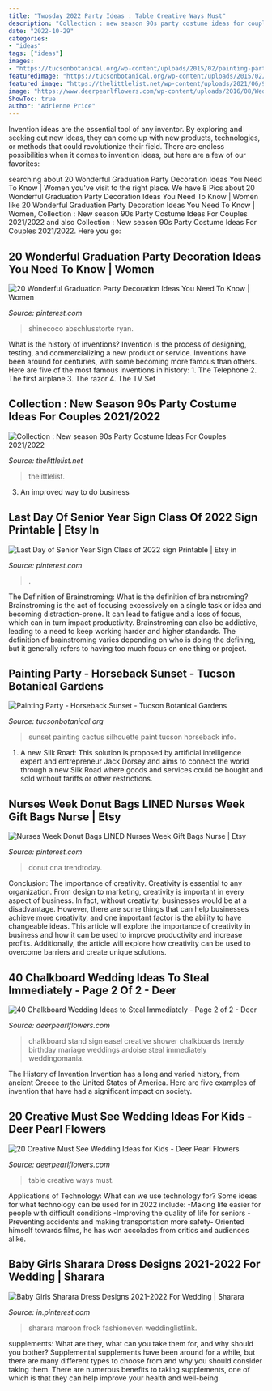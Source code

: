 ```yaml
---
title: "Twosday 2022 Party Ideas : Table Creative Ways Must"
description: "Collection : new season 90s party costume ideas for couples 2021/2022"
date: "2022-10-29"
categories:
- "ideas"
tags: ["ideas"]
images:
- "https://tucsonbotanical.org/wp-content/uploads/2015/02/painting-party-tucson-sunset-1.jpg"
featuredImage: "https://tucsonbotanical.org/wp-content/uploads/2015/02/painting-party-tucson-sunset-1.jpg"
featured_image: "https://thelittlelist.net/wp-content/uploads/2021/06/90s-themed-date-party-outfits-couple-halloween-costumes-1.jpg"
image: "https://www.deerpearlflowers.com/wp-content/uploads/2016/08/Wedding-Ideas-for-Kids-Table.jpg"
ShowToc: true
author: "Adrienne Price"
---
```



Invention ideas are the essential tool of any inventor. By exploring and seeking out new ideas, they can come up with new products, technologies, or methods that could revolutionize their field. There are endless possibilities when it comes to invention ideas, but here are a few of our favorites:

	

		
searching about 20 Wonderful Graduation Party Decoration Ideas You Need To Know | Women you've visit to the right place. We have 8 Pics about 20 Wonderful Graduation Party Decoration Ideas You Need To Know | Women like 20 Wonderful Graduation Party Decoration Ideas You Need To Know | Women, Collection : New season 90s Party Costume Ideas For Couples 2021/2022 and also Collection : New season 90s Party Costume Ideas For Couples 2021/2022. Here you go:
		
    
## 20 Wonderful Graduation Party Decoration Ideas You Need To Know | Women

<img loading=lazy src="https://i.pinimg.com/736x/a9/01/ce/a901ce01578685d33c067e9ff1f1db32.jpg" onerror="this.onerror=null;this.src='https://tse1.mm.bing.net/th?id=OIP.oJIOepOWCQzJF8osPkMCYAHaMj&amp;pid=15.1';" alt="20 Wonderful Graduation Party Decoration Ideas You Need To Know | Women">

_Source: pinterest.com_

>shinecoco abschlusstorte ryan. 

	

What is the history of inventions?
Invention is the process of designing, testing, and commercializing a new product or service. Inventions have been around for centuries, with some becoming more famous than others. Here are five of the most famous inventions in history: 1. The Telephone 2. The first airplane 3. The razor 4. The TV Set 
    
## Collection : New Season 90s Party Costume Ideas For Couples 2021/2022

<img loading=lazy src="https://thelittlelist.net/wp-content/uploads/2021/06/90s-themed-date-party-outfits-couple-halloween-costumes-1.jpg" onerror="this.onerror=null;this.src='https://tse4.mm.bing.net/th?id=OIP.sCrcBmp9TKPduz3R8TcogAHaJ4&amp;pid=15.1';" alt="Collection : New season 90s Party Costume Ideas For Couples 2021/2022">

_Source: thelittlelist.net_

>thelittlelist. 

	

3. An improved way to do business

    
## Last Day Of Senior Year Sign Class Of 2022 Sign Printable | Etsy In

<img loading=lazy src="https://i.pinimg.com/736x/d1/97/bb/d197bb91afd41449de8463e0221e2221.jpg" onerror="this.onerror=null;this.src='https://tse1.mm.bing.net/th?id=OIP._zZ2QbvPKi2ESlH5iz98bgHaJw&amp;pid=15.1';" alt="Last Day of Senior Year Sign Class of 2022 sign Printable | Etsy in">

_Source: pinterest.com_

>. 

	

The Definition of Brainstroming: What is the definition of brainstroming?
Brainstroming is the act of focusing excessively on a single task or idea and becoming distraction-prone. It can lead to fatigue and a loss of focus, which can in turn impact productivity. Brainstroming can also be addictive, leading to a need to keep working harder and higher standards. The definition of brainstroming varies depending on who is doing the defining, but it generally refers to having too much focus on one thing or project.

    
## Painting Party - Horseback Sunset - Tucson Botanical Gardens

<img loading=lazy src="https://tucsonbotanical.org/wp-content/uploads/2015/02/painting-party-tucson-sunset-1.jpg" onerror="this.onerror=null;this.src='https://tse2.mm.bing.net/th?id=OIP.OkF0kp0BemGM4Vy8DHVapAHaJX&amp;pid=15.1';" alt="Painting Party - Horseback Sunset - Tucson Botanical Gardens">

_Source: tucsonbotanical.org_

>sunset painting cactus silhouette paint tucson horseback info. 

	

1. A new Silk Road: This solution is proposed by artificial intelligence expert and entrepreneur Jack Dorsey and aims to connect the world through a new Silk Road where goods and services could be bought and sold without tariffs or other restrictions.

    
## Nurses Week Donut Bags LINED Nurses Week Gift Bags Nurse | Etsy

<img loading=lazy src="https://i.pinimg.com/736x/4f/24/ab/4f24abb5485293f76d3a9ee6faa977c0.jpg" onerror="this.onerror=null;this.src='https://tse2.mm.bing.net/th?id=OIP.MVpvqx5aBPusHkS-iVPh4gHaHa&amp;pid=15.1';" alt="Nurses Week Donut Bags LINED Nurses Week Gift Bags Nurse | Etsy">

_Source: pinterest.com_

>donut cna trendtoday. 

	

Conclusion: The importance of creativity.
Creativity is essential to any organization. From design to marketing, creativity is important in every aspect of business. In fact, without creativity, businesses would be at a disadvantage. However, there are some things that can help businesses achieve more creativity, and one important factor is the ability to have changeable ideas. 
This article will explore the importance of creativity in business and how it can be used to improve productivity and increase profits. Additionally, the article will explore how creativity can be used to overcome barriers and create unique solutions.

    
## 40 Chalkboard Wedding Ideas To Steal Immediately - Page 2 Of 2 - Deer

<img loading=lazy src="http://www.deerpearlflowers.com/wp-content/uploads/2016/03/Wedding-Chalkboard-with-Stand.jpg" onerror="this.onerror=null;this.src='https://tse4.mm.bing.net/th?id=OIP.a7rV6SVAHQ07NTxWwFFnSQHaJ4&amp;pid=15.1';" alt="40 Chalkboard Wedding Ideas to Steal Immediately - Page 2 of 2 - Deer">

_Source: deerpearlflowers.com_

>chalkboard stand sign easel creative shower chalkboards trendy birthday mariage weddings ardoise steal immediately weddingomania. 

	

The History of Invention
Invention has a long and varied history, from ancient Greece to the United States of America. Here are five examples of invention that have had a significant impact on society.

    
## 20 Creative Must See Wedding Ideas For Kids - Deer Pearl Flowers

<img loading=lazy src="https://www.deerpearlflowers.com/wp-content/uploads/2016/08/Wedding-Ideas-for-Kids-Table.jpg" onerror="this.onerror=null;this.src='https://tse1.mm.bing.net/th?id=OIP.Goaaky_2I8QOn6fxbMYy4AHaLD&amp;pid=15.1';" alt="20 Creative Must See Wedding Ideas for Kids - Deer Pearl Flowers">

_Source: deerpearlflowers.com_

>table creative ways must. 

	

Applications of Technology: What can we use technology for?
Some ideas for what technology can be used for in 2022 include: 
-Making life easier for people with difficult conditions 
-Improving the quality of life for seniors 
-Preventing accidents and making transportation more safety- Oriented himself towards films, he has won accolades from critics and audiences alike.

    
## Baby Girls Sharara Dress Designs 2021-2022 For Wedding | Sharara

<img loading=lazy src="https://i.pinimg.com/736x/f8/bd/bc/f8bdbc5af03cab56036dc268224dea28.jpg" onerror="this.onerror=null;this.src='https://tse2.mm.bing.net/th?id=OIP.zkvBADbF__knbRH8asSGtQHaHa&amp;pid=15.1';" alt="Baby Girls Sharara Dress Designs 2021-2022 For Wedding | Sharara">

_Source: in.pinterest.com_

>sharara maroon frock fashioneven weddinglistlink. 

	

supplements: What are they, what can you take them for, and why should you bother?
Supplemental supplements have been around for a while, but there are many different types to choose from and why you should consider taking them. There are numerous benefits to taking supplements, one of which is that they can help improve your health and well-being.

